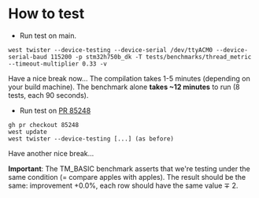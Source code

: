 # How to test 

- Run test on main.
```
west twister --device-testing --device-serial /dev/ttyACM0 --device-serial-baud 115200 -p stm32h750b_dk -T tests/benchmarks/thread_metric --timeout-multiplier 0.33 -v
```
Have a nice break now... The compilation takes 1-5 minutes (depending on your build machine). The benchmark alone **takes ~12 minutes** to run
(8 tests, each 90 seconds).

- Run test on [PR 85248](https://github.com/zephyrproject-rtos/zephyr/pull/85248)
```
gh pr checkout 85248
west update
west twister --device-testing [...] (as before)
```
Have another nice break...

**Important**: The TM_BASIC benchmark asserts that we're testing under the
same condition (= compare apples with apples).
The result should be the same: improvement +0.0%, each row should have the
same value ∓ 2.

